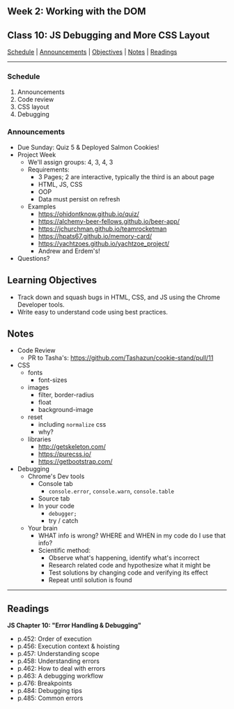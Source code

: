 ## **Week 2: Working with the DOM**
## Class 10: JS Debugging and More CSS Layout

[Schedule](#schedule) | [Announcements](#announcements) | [Objectives](#learning-objectives) | [Notes](#notes) | [Readings](#readings)


<hr></hr>

### Schedule
1. Announcements
1. Code review
1. CSS layout
1. Debugging

### Announcements
* Due Sunday: Quiz 5 & Deployed Salmon Cookies!
* Project Week
    * We'll assign groups: 4, 3, 4, 3
    * Requirements:
        * 3 Pages; 2 are interactive, typically the third is an about page
        * HTML, JS, CSS
        * OOP
        * Data must persist on refresh
    * Examples
        * https://ohidontknow.github.io/quiz/
        * https://alchemy-beer-fellows.github.io/beer-app/
        * https://jchurchman.github.io/teamrocketman
        * https://hpats67.github.io/memory-card/
        * https://yachtzoes.github.io/yachtzoe_project/
        * Andrew and Erdem's!
* Questions?

## Learning Objectives
* Track down and squash bugs in HTML, CSS, and JS using the Chrome Developer tools.
* Write easy to understand code using best practices.

## Notes
* Code Review
    * PR to Tasha's: https://github.com/Tashazun/cookie-stand/pull/11
* CSS 
    * fonts
        * font-sizes
    * images 
        * filter, border-radius
        * float
        * background-image
    * reset
        * including `normalize` css
        * why?
    * libraries
        * http://getskeleton.com/
        * https://purecss.io/
        * https://getbootstrap.com/
* Debugging
    * Chrome's Dev tools 
        * Console tab
            * `console.error`, `console.warn`, `console.table`
        * Source tab
        * In your code
            * `debugger;`
            * try / catch
    * Your brain
        * WHAT info is wrong? WHERE and WHEN in my code do I use that info?
        * Scientific method:
            * Observe what's happening, identify what's incorrect
            * Research related code and hypothesize what it might be
            * Test solutions by changing code and verifying its effect
            * Repeat until solution is found


<hr></hr>

## Readings

**JS Chapter 10: "Error Handling & Debugging"**

- p.452: Order of execution
- p.456: Execution context & hoisting
- p.457: Understanding scope
- p.458: Understanding errors
- p.462: How to deal with errors
- p.463: A debugging workflow
- p.476: Breakpoints
- p.484: Debugging tips
- p.485: Common errors
